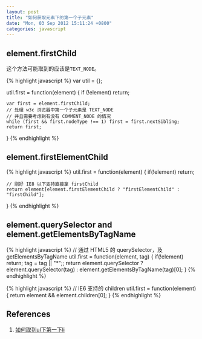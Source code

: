 ```yaml
---
layout: post
title: "如何获取元素下的第一个子元素"
date: "Mon, 03 Sep 2012 15:11:24 +0800"
categories: javascript
---
```


element.firstChild
-----

这个方法可能取到的应该是`TEXT_NODE`。

{% highlight javascript %}
var util = {};

util.first = function(element) {
    if (!element) return;

    var first = element.firstChild;
    // 处理 w3c 浏览器中第一个子元素是 TEXT_NODE
    // 并且需要考虑到有没有 COMMENT_NODE 的情况
    while (first && first.nodeType !== 1) first = first.nextSibling;
    return first;
}
{% endhighlight %}

element.firstElementChild
-----

{% highlight javascript %}
util.first = function(element) {
    if(!element) return;

    // 刚好 IE8 以下支持直接拿 firstChild
    return element[element.firstElementChild ? "firstElementChild" : "firstChild"];
}
{% endhighlight %}

element.querySelector and element.getElementsByTagName
-----

{% highlight javascript %}
// 通过 HTML5 的 querySelector，及 getElementsByTagName
util.first = function(element, tag) {
    if(!element) return;
    tag = tag || "*";;
    return element.querySelector ? element.querySelector(tag) : element.getElementsByTagName(tag)[0];
}
{% endhighlight %}

{% highlight javascript %}
// IE6 支持的 children
util.first = function(element) {
    return element && element.children[0];
}
{% endhighlight %}

References
-----

1. [如何取到ul下第一下li](https://gist.github.com/sofish/3549460)
